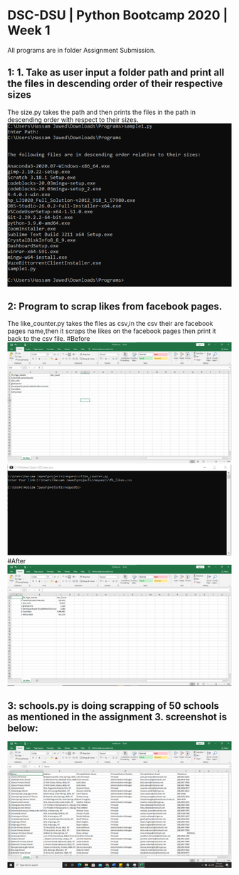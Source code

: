 # DSC-DSU | Python Bootcamp 2020 | Week 1
All programs are in folder Assignment Submission.
## 1: 1. Take as user input a folder path and print all the files in descending order of their respective sizes
The size.py takes the path and then prints the files in the path in descending order with respect to their sizes.
![Alt text](4.png "a title")

## 2: Program to scrap likes from facebook pages.
The like_counter.py takes the files as csv,in the csv their are facebook pages name,then it scraps the likes on the facebook pages then print it back to the csv file.
#Before
![Alt text](1.png "a title")
![Alt text](2.png "a title")
#After
![Alt text](3.png "a title")
## 3: schools.py is doing scrapping of 50 schools as mentioned in the assignment 3. screenshot is below:

![Alt text](5.png "a title")
